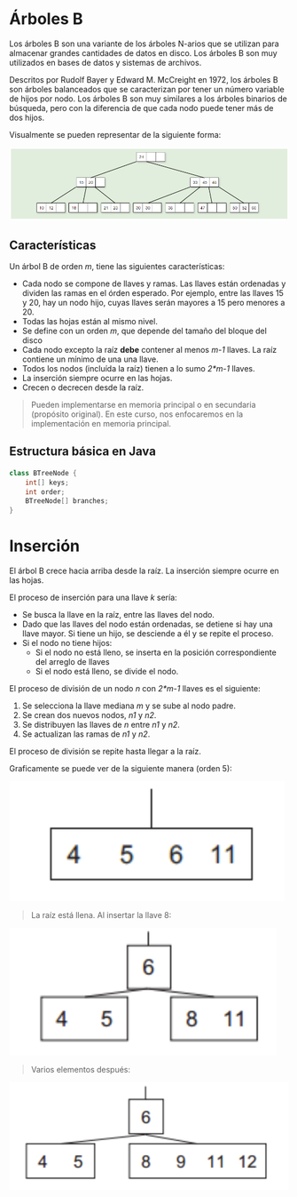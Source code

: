 # Árboles B

Los árboles B son una variante de los árboles N-arios que se utilizan para almacenar grandes cantidades de datos en disco. Los árboles B son muy utilizados en bases de datos y sistemas de archivos.

Descritos por Rudolf Bayer y Edward M. McCreight en 1972, los árboles B son árboles balanceados que se caracterizan por tener un número variable de hijos por nodo. Los árboles B son muy similares a los árboles binarios de búsqueda, pero con la diferencia de que cada nodo puede tener más de dos hijos.

Visualmente se pueden representar de la siguiente forma:

![Árbol B](../images/b-tree-1.png)

## Características

Un árbol B de orden _m_, tiene las siguientes características:

- Cada nodo se compone de llaves y ramas. Las llaves están ordenadas y dividen las ramas en el órden esperado. Por ejemplo, entre las llaves 15 y 20, hay un nodo hijo, cuyas llaves serán mayores a 15 pero menores a 20.
- Todas las hojas están al mismo nivel.
- Se define con un orden _m_, que depende del tamaño del bloque del disco
- Cada nodo excepto la raíz **debe** contener al menos _m-1_ llaves. La raíz contiene un mínimo de una una llave.
- Todos los nodos (incluída la raíz) tienen a lo sumo _2\*m-1_ llaves.
- La inserción siempre ocurre en las hojas.
- Crecen o decrecen desde la raíz.

> Pueden implementarse en memoria principal o en secundaria (propósito original). En este curso, nos enfocaremos en la implementación en memoria principal.

## Estructura básica en Java

```java
class BTreeNode {
    int[] keys;
    int order;
    BTreeNode[] branches;
}
```

# Inserción

El árbol B crece hacia arriba desde la raíz. La inserción siempre ocurre en las hojas.

El proceso de inserción para una llave _k_ sería:

- Se busca la llave en la raíz, entre las llaves del nodo.
- Dado que las llaves del nodo están ordenadas, se detiene si hay una llave mayor. Si tiene un hijo, se desciende a él y se repite el proceso.
- Si el nodo no tiene hijos:
  - Si el nodo no está lleno, se inserta en la posición correspondiente del arreglo de llaves
  - Si el nodo está lleno, se divide el nodo.

El proceso de división de un nodo _n_ con _2\*m-1_ llaves es el siguiente:

1. Se selecciona la llave mediana _m_ y se sube al nodo padre.
2. Se crean dos nuevos nodos, _n1_ y _n2_.
3. Se distribuyen las llaves de _n_ entre _n1_ y _n2_.
4. Se actualizan las ramas de _n1_ y _n2_.

El proceso de división se repite hasta llegar a la raíz.

Graficamente se puede ver de la siguiente manera (orden 5):

![Árbol B](../images/b-tree-insertion-1.png)

> La raíz está llena. Al insertar la llave 8:

![Árbol B](../images/b-tree-insertion-2.png)

> Varios elementos después:

![Árbol B](../images/b-tree-insertion-3.png)

